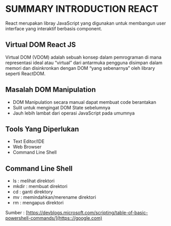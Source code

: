 # SUMMARY INTRODUCTION REACT

React merupakan libray JavaScript yang digunakan untuk membangun user interface yang interaktif berbasis component.

## Virtual DOM React JS
Virtual DOM (VDOM) adalah sebuah konsep dalam pemrograman di mana representasi ideal atau “virtual” dari antarmuka pengguna disimpan dalam memori dan disinkronkan dengan DOM “yang sebenarnya” oleh library seperti ReactDOM.

## Masalah DOM Manipulation
- DOM Manipulation secara manual dapat membuat code berantakan
- Sulit untuk mengingat DOM State sebelumnya 
- Jauh lebih lambat dari operasi JavaScript pada umumnya

## Tools Yang Diperlukan
- Text Editor/IDE
- Web Browser
- Command Line Shell

## Command Line Shell
- ls : melihat direktori
- mkdir : membuat direktori
- cd : ganti direktory
- mv : memindahkan/merename direktori
- rm : mengapus direktori

Sumber  : [https://devblogs.microsoft.com/scripting/table-of-basic-powershell-commands/](https:://google.com)

